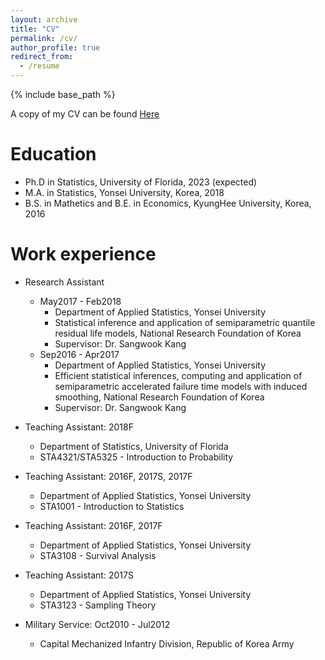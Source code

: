```yaml
---
layout: archive
title: "CV"
permalink: /cv/
author_profile: true
redirect_from:
  - /resume
---
```


{% include base_path %}

A copy of my CV can be found [Here](http://woojungbae.github.io/files/CV.pdf)

Education
======
* Ph.D in Statistics, University of Florida, 2023 (expected)
* M.A. in Statistics, Yonsei University, Korea, 2018
* B.S. in Mathetics and B.E. in Economics, KyungHee University, Korea, 2016

Work experience
======
* Research Assistant
  - May2017 - Feb2018
    + Department of Applied Statistics, Yonsei University
    + Statistical inference and application of semiparametric quantile residual life models, National Research Foundation of Korea
    + Supervisor: Dr. Sangwook Kang
  - Sep2016 - Apr2017
    + Department of Applied Statistics, Yonsei University
    + Efficient statistical inferences, computing and application of semiparametric accelerated failure time models with induced smoothing, National Research Foundation of Korea
    + Supervisor: Dr. Sangwook Kang

* Teaching Assistant: 2018F
  * Department of Statistics, University of Florida
  * STA4321/STA5325 - Introduction to Probability
* Teaching Assistant: 2016F, 2017S, 2017F
  * Department of Applied Statistics, Yonsei University
  * STA1001 - Introduction to Statistics
* Teaching Assistant: 2016F, 2017F
  * Department of Applied Statistics, Yonsei University
  * STA3108 - Survival Analysis
* Teaching Assistant: 2017S
  * Department of Applied Statistics, Yonsei University
  * STA3123 - Sampling Theory

* Military Service: Oct2010 - Jul2012
  * Capital Mechanized Infantry Division, Republic of Korea Army
